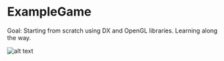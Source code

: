 # ExampleGame

Goal: Starting from scratch using DX and OpenGL libraries. Learning along the way.

![alt text](https://github.com/shizzycs/ExampleGame/blob/DirectXTriangle/ExampleGame/latest.png)
